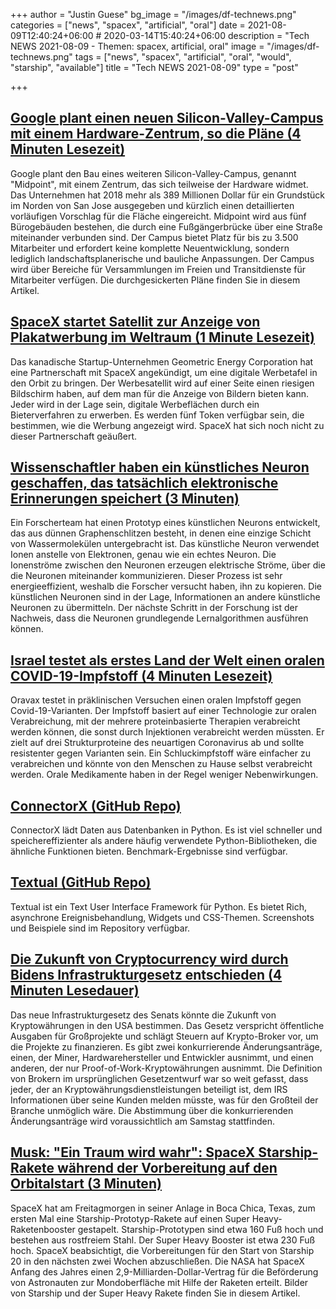 +++
author = "Justin Guese"
bg_image = "/images/df-technews.png"
categories = ["news", "spacex", "artificial", "oral"]
date = 2021-08-09T12:40:24+06:00 # 2020-03-14T15:40:24+06:00
description = "Tech NEWS 2021-08-09 - Themen: spacex, artificial, oral"
image = "/images/df-technews.png"
tags = ["news", "spacex", "artificial", "oral", "would", "starship", "available"]
title = "Tech NEWS 2021-08-09"
type = "post"

+++

## [Google plant einen neuen Silicon-Valley-Campus mit einem Hardware-Zentrum, so die Pläne (4 Minuten Lesezeit)](https://www.cnbc.com/2021/08/06/google-planning-silicon-valley-campus-hardware-lab.html)

 Google plant den Bau eines weiteren Silicon-Valley-Campus, genannt "Midpoint", mit einem Zentrum, das sich teilweise der Hardware widmet. Das Unternehmen hat 2018 mehr als 389 Millionen Dollar für ein Grundstück im Norden von San Jose ausgegeben und kürzlich einen detaillierten vorläufigen Vorschlag für die Fläche eingereicht. Midpoint wird aus fünf Bürogebäuden bestehen, die durch eine Fußgängerbrücke über eine Straße miteinander verbunden sind. Der Campus bietet Platz für bis zu 3.500 Mitarbeiter und erfordert keine komplette Neuentwicklung, sondern lediglich landschaftsplanerische und bauliche Anpassungen. Der Campus wird über Bereiche für Versammlungen im Freien und Transitdienste für Mitarbeiter verfügen. Die durchgesickerten Pläne finden Sie in diesem Artikel.

## [SpaceX startet Satellit zur Anzeige von Plakatwerbung im Weltraum (1 Minute Lesezeit)](https://futurism.com/the-byte/spacex-billboard-ads-space)

 Das kanadische Startup-Unternehmen Geometric Energy Corporation hat eine Partnerschaft mit SpaceX angekündigt, um eine digitale Werbetafel in den Orbit zu bringen. Der Werbesatellit wird auf einer Seite einen riesigen Bildschirm haben, auf dem man für die Anzeige von Bildern bieten kann. Jeder wird in der Lage sein, digitale Werbeflächen durch ein Bieterverfahren zu erwerben. Es werden fünf Token verfügbar sein, die bestimmen, wie die Werbung angezeigt wird. SpaceX hat sich noch nicht zu dieser Partnerschaft geäußert.

## [Wissenschaftler haben ein künstliches Neuron geschaffen, das tatsächlich elektronische Erinnerungen speichert (3 Minuten)](https://interestingengineering.com/artificial-neuron-retains-electronic-memories)

 Ein Forscherteam hat einen Prototyp eines künstlichen Neurons entwickelt, das aus dünnen Graphenschlitzen besteht, in denen eine einzige Schicht von Wassermolekülen untergebracht ist. Das künstliche Neuron verwendet Ionen anstelle von Elektronen, genau wie ein echtes Neuron. Die Ionenströme zwischen den Neuronen erzeugen elektrische Ströme, über die die Neuronen miteinander kommunizieren. Dieser Prozess ist sehr energieeffizient, weshalb die Forscher versucht haben, ihn zu kopieren. Die künstlichen Neuronen sind in der Lage, Informationen an andere künstliche Neuronen zu übermitteln. Der nächste Schritt in der Forschung ist der Nachweis, dass die Neuronen grundlegende Lernalgorithmen ausführen können.

## [Israel testet als erstes Land der Welt einen oralen COVID-19-Impfstoff (4 Minuten Lesezeit)](https://www.jpost.com/health-science/israel-to-become-first-in-world-to-test-oral-covid-19-vaccine-674563)

 Oravax testet in präklinischen Versuchen einen oralen Impfstoff gegen Covid-19-Varianten. Der Impfstoff basiert auf einer Technologie zur oralen Verabreichung, mit der mehrere proteinbasierte Therapien verabreicht werden können, die sonst durch Injektionen verabreicht werden müssten. Er zielt auf drei Strukturproteine des neuartigen Coronavirus ab und sollte resistenter gegen Varianten sein. Ein Schluckimpfstoff wäre einfacher zu verabreichen und könnte von den Menschen zu Hause selbst verabreicht werden. Orale Medikamente haben in der Regel weniger Nebenwirkungen.

## [ConnectorX (GitHub Repo)](https://github.com/sfu-db/connector-x)

 ConnectorX lädt Daten aus Datenbanken in Python. Es ist viel schneller und speichereffizienter als andere häufig verwendete Python-Bibliotheken, die ähnliche Funktionen bieten. Benchmark-Ergebnisse sind verfügbar.

## [Textual (GitHub Repo)](https://github.com/willmcgugan/textual)

 Textual ist ein Text User Interface Framework für Python. Es bietet Rich, asynchrone Ereignisbehandlung, Widgets und CSS-Themen. Screenshots und Beispiele sind im Repository verfügbar.

## [Die Zukunft von Cryptocurrency wird durch Bidens Infrastrukturgesetz entschieden (4 Minuten Lesedauer)](https://www.vice.com/en/article/bvzbmw/the-future-of-cryptocurrency-is-being-decided-in-bidens-infrastructure-bill)

 Das neue Infrastrukturgesetz des Senats könnte die Zukunft von Kryptowährungen in den USA bestimmen. Das Gesetz verspricht öffentliche Ausgaben für Großprojekte und schlägt Steuern auf Krypto-Broker vor, um die Projekte zu finanzieren. Es gibt zwei konkurrierende Änderungsanträge, einen, der Miner, Hardwarehersteller und Entwickler ausnimmt, und einen anderen, der nur Proof-of-Work-Kryptowährungen ausnimmt. Die Definition von Brokern im ursprünglichen Gesetzentwurf war so weit gefasst, dass jeder, der an Kryptowährungsdienstleistungen beteiligt ist, dem IRS Informationen über seine Kunden melden müsste, was für den Großteil der Branche unmöglich wäre. Die Abstimmung über die konkurrierenden Änderungsanträge wird voraussichtlich am Samstag stattfinden.

## [Musk: "Ein Traum wird wahr": SpaceX Starship-Rakete während der Vorbereitung auf den Orbitalstart (3 Minuten)](https://www.cnbc.com/2021/08/06/elon-musk-spacex-starship-fully-stacked-is-dream-come-true.html)

 SpaceX hat am Freitagmorgen in seiner Anlage in Boca Chica, Texas, zum ersten Mal eine Starship-Prototyp-Rakete auf einen Super Heavy-Raketenbooster gestapelt. Starship-Prototypen sind etwa 160 Fuß hoch und bestehen aus rostfreiem Stahl. Der Super Heavy Booster ist etwa 230 Fuß hoch. SpaceX beabsichtigt, die Vorbereitungen für den Start von Starship 20 in den nächsten zwei Wochen abzuschließen. Die NASA hat SpaceX Anfang des Jahres einen 2,9-Milliarden-Dollar-Vertrag für die Beförderung von Astronauten zur Mondoberfläche mit Hilfe der Raketen erteilt. Bilder von Starship und der Super Heavy Rakete finden Sie in diesem Artikel.

